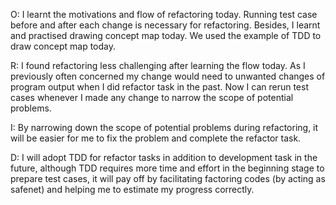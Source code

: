 O: I learnt the motivations and flow of refactoring today. Running test case before and after each change is necessary
for refactoring. Besides, I learnt and practised drawing concept map today. We used the example of TDD to draw concept
map today.

R: I found refactoring less challenging after learning the flow today. As I previously often concerned my change would 
need to unwanted changes of program output when I did refactor task in the past. Now I can rerun test cases whenever
I made any change to narrow the scope of potential problems.

I: By narrowing down the scope of potential problems during refactoring, it will be easier for me to fix the problem
and complete the refactor task.

D: I will adopt TDD for refactor tasks in addition to development task in the future, although TDD requires more time 
and effort in the beginning stage to prepare test cases, it will pay off by facilitating factoring codes (by acting as 
safenet) and helping me to estimate my progress correctly.

